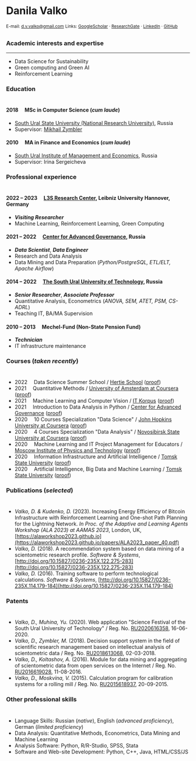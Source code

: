 # Danila Valko
<sup>E-mail: d.v.valko@gmail.com</sup>
<sup>
Links:  [GoogleScholar](https://scholar.google.com/citations?user=nqKyAvUAAAAJ&hl=ru)  ·  [ResearchGate](https://www.researchgate.net/profile/Danila-Valko)  ·  [LinkedIn](http://www.linkedin.com/in/ellariel)  ·  [GitHub](https://github.com/ellariel)
</sup>

### Academic interests and expertise	
___
- Data Science for Sustainability
- Green computing and Green AI
- Reinforcement Learning

### Education
#
#### 2018 &emsp;MSc in Computer Science (*cum laude*)
- [South Ural State University (National Research University)](https://www.susu.ru/en), Russia
- Supervisor: [Mikhail Zymbler](https://www.researchgate.net/profile/Mikhail-Zymbler-2)

#### 2010 &emsp;MA in Finance and Economics (*cum laude*)
- [South Ural Institute of Management and Economics](https://www.inueco.ru/), Russia
- Supervisor: Irina Sergeicheva

### Professional experience
#
#### 2022 – 2023 &emsp;[L3S Research Center](https://www.l3s.de/), Leibniz University Hannover, Germany
- ***Visiting Researcher***
- Machine Learning, Reinforcement Learning, Green Computing

#### 2021 – 2022 &emsp;[Center for Advanced Governance](https://cpur.ru/en/), Russia
- ***Data Scientist***, ***Data Engineer***
- Research and Data Analysis
- Data Mining and Data Preparation (*Python/PostgreSQL, ETL/ELT, Apache Airflow*)

#### 2014 – 2022 &emsp;[The South Ural University of Technology](https://www.inueco.ru/), Russia
- ***Senior Researcher***, ***Associate Professor***
- Quantitative Analysis, Econometrics (*ANOVA, SEM, ATET, PSM, CS-ADRL*)
- Teaching IT, BA/MA Supervision

#### 2010 – 2013 &emsp;Mechel-Fund (Non-State Pension Fund)
- ***Technician***
- IT infrastructure maintenance

### Courses (*taken recently*)
#
- 2022 &emsp;Data Science Summer School / [Hertie School](https://www.hertie-school.org/en/) ([proof](https://sun9-8.userapi.com/P3CXta04ajoSGk95XtlhZTQIukYbfaQ_fE6kVQ/wxPjvEBQdzY.jpg))
- 2021 &emsp;Quantitative Methods / [University of Amsterdam at Coursera](https://www.coursera.org/learn/quantitative-methods) ([proof](https://www.coursera.org/verify/96SKPB7CEG3B))
- 2021 &emsp;Machine Learning and Computer Vision / [IT Korpus](https://korpus.io/about/) ([proof]())
- 2021 &emsp;Introduction to Data Analysis in Python / [Center for Advanced Governance](https://cpur.ru/en/) ([proof](https://sun9-13.userapi.com/hxyTT5MVc12jYp3g7wB89q5Uy58rD5TgQCjgag/US8zXxUijaM.jpg))
- 2020 &emsp;10 Courses Specialization "Data Science" / [John Hopkins University at Coursera](https://www.coursera.org/specializations/jhu-data-science) ([proof](https://www.coursera.org/account/accomplishments/specialization/P9XK9DY3Q9CA))
- 2020 &emsp;4 Courses Specialization "Data Analysis" / [Novosibirsk State University at Coursera]() ([proof](https://www.coursera.org/account/accomplishments/specialization/MZBVE7RHJ7T9))
- 2020 &emsp;Machine Learning and IT Project Management for Educators / [Moscow Institute of Physics and Technology](https://mipt.ru/english/about/) ([proof](https://sun1.is74.userapi.com/AaslQ7Q_qWX1iA4bfwmYZETJ35DzydmoxImJvQ/BzQ3zFKH9C8.jpg))
- 2020 &emsp;Information Infrastructure and Artificial Intelligence / [Tomsk State University](https://en.tsu.ru/) ([proof](https://sun9-60.userapi.com/ahMlryfRQFZzJ66Gz0APS2dk7hpGbkCJdMc7Hw/q2H3xsaiWSE.jpg))
- 2020 &emsp;Artificial Intelligence, Big Data and Machine Learning / [Tomsk State University](https://en.tsu.ru/) ([proof](https://sun9-64.userapi.com/RN4JmbxK7ydbEPg4EDBhK-8JzbLmSLSI5U6Ikw/qUWJyNr3DfU.jpg))

### Publications (*selected*)
#
- *Valko, D. & Kudenko, D.* (2023). Increasing Energy Efficiency of Bitcoin Infrastructure with Reinforcement Learning and One-shot Path Planning for the Lightning Network. *In Proc. of the Adaptive and Learning Agents Workshop (ALA 2023) at AAMAS 2023*, London, UK, [https://alaworkshop2023.github.io](https://alaworkshop2023.github.io/papers/ALA2023_paper_40.pdf)
- *Valko, D.* (2018). A recommendation system based on data mining of a scientometric research profile. *Software & Systems*, [http://doi.org/10.15827/0236-235X.122.275-283](http://doi.org/10.15827/0236-235X.122.275-283)
- *Valko, D.* (2016). Training software to perform technological calculations. *Software & Systems*, [http://doi.org/10.15827/0236-235X.114.179-184](http://doi.org/10.15827/0236-235X.114.179-184)

### Patents
#
- *Valko, D., Muhina, Yu.* (2020). Web application "Science Festival of the South Ural University of Technology" / Reg. No. [RU2020616358](https://www.fips.ru/registers-doc-view/fips_servlet?DB=EVM&DocNumber=2020616358&TypeFile=html), 16-06-2020. 
- *Valko, D., Zymbler, M.* (2018). Decision support system in the field of scientific research management based on intellectual analysis of scientometric data / Reg. No. [RU2018613068](https://www.fips.ru/registers-doc-view/fips_servlet?DB=EVM&DocNumber=2018613068&TypeFile=html), 02-03-2018.
- *Valko, D., Koltashov, A.* (2016). Module for data mining and aggregating of scientometric data from open services on the Internet / Reg. No. [RU2016619028](https://www.fips.ru/registers-doc-view/fips_servlet?DB=EVM&DocNumber=2016619028&TypeFile=html), 11-08-2016.
- *Valko, D., Moskvina, V.* (2015). Calculation program for calibration systems for a rolling mill / Reg. No. [RU2015618937](https://new.fips.ru/registers-doc-view/fips_servlet?DB=EVM&DocNumber=2015618937&TypeFile=html), 20-09-2015.

### Other professional skills
#
- Language Skills: Russian (*native*), English (*advanced proficiency*), German (*limited proficiency*)
- Data Analysis: Quantitative Methods, Econometrics, Data Mining and Machine Learning
- Analysis Software: Python, R/R-Studio, SPSS, Stata
- Software and Web-site Development: Python, C++, Java, HTML/CSS/JS




